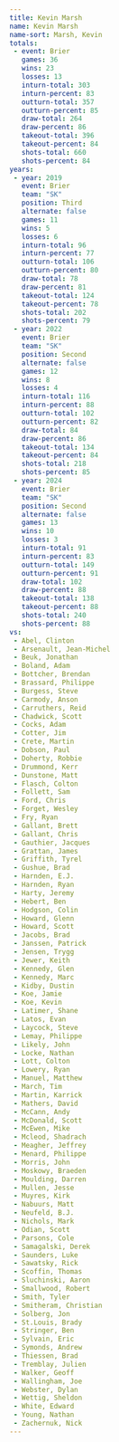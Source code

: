 ```yaml
---
title: Kevin Marsh
name: Kevin Marsh
name-sort: Marsh, Kevin
totals:
 - event: Brier
   games: 36
   wins: 23
   losses: 13
   inturn-total: 303
   inturn-percent: 83
   outturn-total: 357
   outturn-percent: 85
   draw-total: 264
   draw-percent: 86
   takeout-total: 396
   takeout-percent: 84
   shots-total: 660
   shots-percent: 84
years:
 - year: 2019
   event: Brier
   team: "SK"
   position: Third
   alternate: false
   games: 11
   wins: 5
   losses: 6
   inturn-total: 96
   inturn-percent: 77
   outturn-total: 106
   outturn-percent: 80
   draw-total: 78
   draw-percent: 81
   takeout-total: 124
   takeout-percent: 78
   shots-total: 202
   shots-percent: 79
 - year: 2022
   event: Brier
   team: "SK"
   position: Second
   alternate: false
   games: 12
   wins: 8
   losses: 4
   inturn-total: 116
   inturn-percent: 88
   outturn-total: 102
   outturn-percent: 82
   draw-total: 84
   draw-percent: 86
   takeout-total: 134
   takeout-percent: 84
   shots-total: 218
   shots-percent: 85
 - year: 2024
   event: Brier
   team: "SK"
   position: Second
   alternate: false
   games: 13
   wins: 10
   losses: 3
   inturn-total: 91
   inturn-percent: 83
   outturn-total: 149
   outturn-percent: 91
   draw-total: 102
   draw-percent: 88
   takeout-total: 138
   takeout-percent: 88
   shots-total: 240
   shots-percent: 88
vs:
 - Abel, Clinton
 - Arsenault, Jean-Michel
 - Beuk, Jonathan
 - Boland, Adam
 - Bottcher, Brendan
 - Brassard, Philippe
 - Burgess, Steve
 - Carmody, Anson
 - Carruthers, Reid
 - Chadwick, Scott
 - Cocks, Adam
 - Cotter, Jim
 - Crete, Martin
 - Dobson, Paul
 - Doherty, Robbie
 - Drummond, Kerr
 - Dunstone, Matt
 - Flasch, Colton
 - Follett, Sam
 - Ford, Chris
 - Forget, Wesley
 - Fry, Ryan
 - Gallant, Brett
 - Gallant, Chris
 - Gauthier, Jacques
 - Grattan, James
 - Griffith, Tyrel
 - Gushue, Brad
 - Harnden, E.J.
 - Harnden, Ryan
 - Harty, Jeremy
 - Hebert, Ben
 - Hodgson, Colin
 - Howard, Glenn
 - Howard, Scott
 - Jacobs, Brad
 - Janssen, Patrick
 - Jensen, Trygg
 - Jewer, Keith
 - Kennedy, Glen
 - Kennedy, Marc
 - Kidby, Dustin
 - Koe, Jamie
 - Koe, Kevin
 - Latimer, Shane
 - Latos, Evan
 - Laycock, Steve
 - Lemay, Philippe
 - Likely, John
 - Locke, Nathan
 - Lott, Colton
 - Lowery, Ryan
 - Manuel, Matthew
 - March, Tim
 - Martin, Karrick
 - Mathers, David
 - McCann, Andy
 - McDonald, Scott
 - McEwen, Mike
 - Mcleod, Shadrach
 - Meagher, Jeffrey
 - Menard, Philippe
 - Morris, John
 - Moskowy, Braeden
 - Moulding, Darren
 - Mullen, Jesse
 - Muyres, Kirk
 - Nabuurs, Matt
 - Neufeld, B.J.
 - Nichols, Mark
 - Odian, Scott
 - Parsons, Cole
 - Samagalski, Derek
 - Saunders, Luke
 - Sawatsky, Rick
 - Scoffin, Thomas
 - Sluchinski, Aaron
 - Smallwood, Robert
 - Smith, Tyler
 - Smitheram, Christian
 - Solberg, Jon
 - St.Louis, Brady
 - Stringer, Ben
 - Sylvain, Eric
 - Symonds, Andrew
 - Thiessen, Brad
 - Tremblay, Julien
 - Walker, Geoff
 - Wallingham, Joe
 - Webster, Dylan
 - Wettig, Sheldon
 - White, Edward
 - Young, Nathan
 - Zachernuk, Nick
---
```

